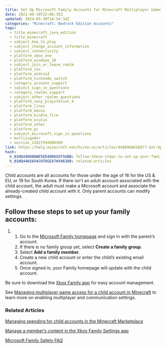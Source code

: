 ```yaml
---
title: Set Up Microsoft Family Accounts for Minecraft Multiplayer Games
date: 2021-09-10T22:08:35Z
updated: 2024-05-30T18:54:34Z
categories: "Minecraft: Bedrock Edition Accounts"
tags:
  - title_minecraft_java_edition
  - title_minecraft
  - subject_how_to_play
  - subject_change_account_information
  - subject_connectivity
  - platform_xbox_one
  - platform_windows_10
  - subject_join_or_leave_realm
  - platform_ios
  - platform_android
  - platform_nintendo_switch
  - category_account_support
  - subject_sign_in_questions
  - category_realms_support
  - subject_other_realms_questions
  - platform_sony_playstation_4
  - platform_linux
  - platform_macos
  - platform_kindle_fire
  - platform_oculus
  - platform_other
  - platform_pc
  - subject_microsoft_sign_in_questions
  - multijugador
  - section_12617594906509
link: https://help.minecraft.net/hc/en-us/articles/4408968616077-Set-Up-Microsoft-Family-Accounts-for-Minecraft-Multiplayer-Games
hash:
  h_01HQ44H80QWE5ED40D6GSFSGBB: follow-these-steps-to-set-up-your-family-accounts
  h_01HQ44H26X4CH76GE47HYA6389: related-articles
---
```


Child accounts are all accounts for those under the age of 16 for the US & EU, or 19 for South Korea. If there isn't an adult account associated with the child account, the adult must make a Microsoft account and associate the already-created child account with it. Only parent accounts can modify settings.

## Follow these steps to set up your family accounts:

1.  1.  Go to the [Microsoft Family homepage](https://account.microsoft.com/family/home) and sign in with the parent’s account.
    2.  If there is no family group yet, select **Create a family group**.
    3.  Select **Add a family member**.
    4.  Create a new child account or enter the child’s existing email account.
    5.  Once signed in, your Family homepage will update with the child account.

Be sure to download the [Xbox Family app](https://www.xbox.com/en-US/apps/family-settings-app) for easy account management.

See [Managing multiplayer game access for a child account in Minecraft](./Managing-Multiplayer-Game-Access-for-a-Child-Account-in-Minecraft.md) to learn more on enabling multiplayer and communication settings.

### Related Articles

[Managing spending for child accounts in the Minecraft Marketplace](./Managing-Spending-For-Child-Accounts-in-Minecraft-Marketplace.md)

[Manage a member’s content in the Xbox Family Settings app](https://support.xbox.com/en-US/help/family-online-safety/family-settings-app/manage-child-content-in-the-Xbox-Family-Setting-app)

[Microsoft Family Safety FAQ](https://prod.support.services.microsoft.com/en-us/account-billing/microsoft-family-safety-faq-bad45b7f-ee38-45fb-b1d2-7976e87a5526)
